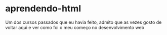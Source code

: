 # aprendendo-html
Um dos cursos passados que eu havia feito, admito que as vezes gosto de voltar aqui e ver como foi o meu começo no desenvolvimento web
